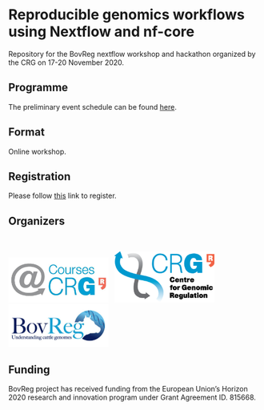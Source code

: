 # Reproducible genomics workflows using Nextflow and nf-core

Repository for the BovReg nextflow workshop and hackathon organized by the CRG on 17-20 November 2020.

## Programme

The preliminary event schedule can be found [here](schedule.md). 

## Format

Online workshop.

## Registration

Please follow [this](https://apps.crg.es/content/internet/events/webforms/reproducible-genomics-workflows-using-nextflow-and-nf-core) 
link to register.

## Organizers
<br/>
<p float="left">
    <img src="https://github.com/BovReg/nf-workshop20/blob/master/logos/crg_courses_logo.jpg" width="200" /> 
    &nbsp
    <img src="https://github.com/BovReg/nf-workshop20/blob/master/logos/crg_logo.png" width="200" />
    &nbsp
    <img src="https://github.com/BovReg/nf-workshop20/blob/master/logos/BovReg_logo.jpg" width="200" />
</p>

<!--- ![CRG Logo](https://github.com/BovReg/nf-workshop20/blob/master/logos/crg_logo.png) ![BovReg Log](https://github.com/BovReg/nf-workshop20/blob/master/logos/BovReg_logo.jpg) ---> 


## Funding

BovReg project has received funding from the European Union’s Horizon 2020 research and innovation program under 
Grant Agreement ID. 815668.






